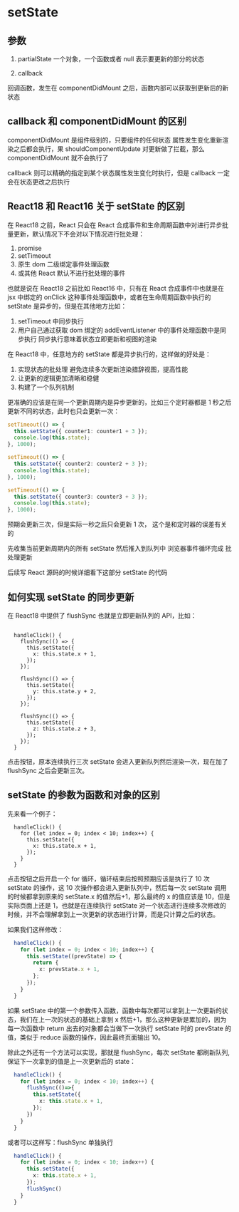 # setState

## 参数

1. partialState
   一个对象，一个函数或者 null 表示要更新的部分的状态

2. callback

回调函数，发生在 componentDidMount 之后，函数内部可以获取到更新后的新状态

## callback 和 componentDidMount 的区别

componentDidMount 是组件级别的，只要组件的任何状态 属性发生变化重新渲染之后都会执行，果 shouldComponentUpdate 对更新做了拦截，那么 componentDidMount 就不会执行了

callback 则可以精确的指定到某个状态属性发生变化时执行，但是 callback 一定会在状态更改之后执行

## React18 和 React16 关于 setState 的区别

在 React18 之前，React 只会在 React 合成事件和生命周期函数中对进行异步批量更新，默认情况下不会对以下情况进行批处理：

1. promise
2. setTimeout
3. 原生 dom 二级绑定事件处理函数
4. 或其他 React 默认不进行批处理的事件

也就是说在 React18 之前比如 React16 中，只有在 React 合成事件中也就是在 jsx 中绑定的 onClick 这种事件处理函数中，或者在生命周期函数中执行的 setState 是异步的，但是在其他地方比如：

1. setTimeout 中同步执行
2. 用户自己通过获取 dom 绑定的 addEventListener 中的事件处理函数中是同步执行
   同步执行意味着状态立即更新和视图的渲染

在 React18 中，任意地方的 setState 都是异步执行的，这样做的好处是：

1. 实现状态的批处理 避免连续多次更新渲染措辞视图，提高性能
2. 让更新的逻辑更加清晰和稳健
3. 构建了一个队列机制

更准确的应该是在同一个更新周期内是异步更新的，比如三个定时器都是 1 秒之后更新不同的状态，此时也只会更新一次：

```ts
setTimeout(() => {
  this.setState({ counter1: counter1 + 3 });
  console.log(this.state);
}, 1000);

setTimeout(() => {
  this.setState({ counter2: counter2 + 3 });
  console.log(this.state);
}, 1000);

setTimeout(() => {
  this.setState({ counter3: counter3 + 3 });
  console.log(this.state);
}, 1000);
```

预期会更新三次，但是实际一秒之后只会更新 1 次，
这个是和定时器的误差有关的

先收集当前更新周期内的所有 setState
然后推入到队列中
浏览器事件循环完成
批处理更新

后续写 React 源码的时候详细看下这部分 setState 的代码

## 如何实现 setState 的同步更新

在 React18 中提供了 flushSync 也就是立即更新队列的 API，比如：

```tsx

  handleClick() {
    flushSync(() => {
      this.setState({
        x: this.state.x + 1,
      });
    });

    flushSync(() => {
      this.setState({
        y: this.state.y + 2,
      });
    });

    flushSync(() => {
      this.setState({
        z: this.state.z + 3,
      });
    });
  }

```

点击按钮，原本连续执行三次 setState 会进入更新队列然后渲染一次，现在加了 flushSync 之后会更新三次。

## setState 的参数为函数和对象的区别

先来看一个例子：

```tsx
  handleClick() {
    for (let index = 0; index < 10; index++) {
      this.setState({
        x: this.state.x + 1,
      });
    }
  }
```

点击按钮之后开启一个 for 循环，循环结束后按照预期应该是执行了 10 次 setState 的操作，这 10 次操作都会进入更新队列中，然后每一次 setState 调用的时候都拿到原来的 setState.x 的值然后+1，那么最终的 x 的值应该是 10，但是实际页面上还是 1，也就是在连续执行 setState 对一个状态进行连续多次修改的时候，并不会理解拿到上一次更新的状态进行计算，而是只计算之后的状态。

如果我们这样修改：

```ts
  handleClick() {
    for (let index = 0; index < 10; index++) {
      this.setState((prevState) => {
        return {
          x: prevState.x + 1,
        };
      });
    }
  }

```

如果 setState 中的第一个参数传入函数，函数中每次都可以拿到上一次更新的状态，我们在上一次的状态的基础上拿到 x 然后+1，那么这种更新是累加的，因为每一次函数中 return 出去的对象都会当做下一次执行 setState 时的 prevState 的值，类似于 reduce 函数的操作，因此最终页面输出 10。

除此之外还有一个方法可以实现，那就是 flushSync，每次 setState 都刷新队列,保证下一次拿到的值是上一次更新后的 state：

```ts
  handleClick() {
    for (let index = 0; index < 10; index++) {
      flushSync(()=>{
        this.setState({
          x: this.state.x + 1,
        });
      })
    }
  }

```

或者可以这样写：flushSync 单独执行

```ts
  handleClick() {
    for (let index = 0; index < 10; index++) {
      this.setState({
        x: this.state.x + 1,
      });
      flushSync()
    }
  }

```
